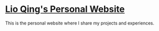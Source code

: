 # [Lio Qing's Personal Website](https://lioqing.com)

This is the personal website where I share my projects and experiences.
